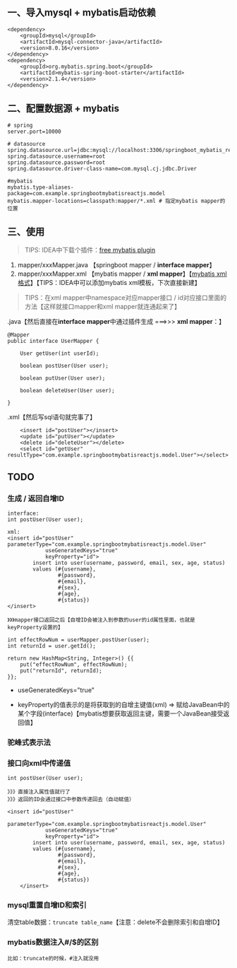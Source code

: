 ## 一、导入mysql + mybatis启动依赖

```
<dependency>
    <groupId>mysql</groupId>
    <artifactId>mysql-connector-java</artifactId>
    <version>8.0.16</version>
</dependency>
<dependency>
    <groupId>org.mybatis.spring.boot</groupId>
    <artifactId>mybatis-spring-boot-starter</artifactId>
    <version>2.1.4</version>
</dependency>
```



## 二、配置数据源 + mybatis

```
# spring
server.port=10000

# datasource
spring.datasource.url=jdbc:mysql://localhost:3306/springboot_mybatis_reactjs
spring.datasource.username=root
spring.datasource.password=root
spring.datasource.driver-class-name=com.mysql.cj.jdbc.Driver

#mybatis
mybatis.type-aliases-package=com.example.springbootmybatisreactjs.model
mybatis.mapper-locations=classpath:mapper/*.xml # 指定mybatis mapper的位置
```

## 三、使用

> TIPS: IDEA中下载个插件：[free mybatis plugin](https://plugins.jetbrains.com/plugin/index?xmlId=cn.wuzhizhan.plugin.mybatis)

1. mapper/xxxMapper.java 【springboot mapper / **interface mapper**】
2. mapper/xxxMapper.xml 【mybatis mapper / **xml mapper**】【[mybatis xml格式](https://mybatis.org/mybatis-3/getting-started.html)】【TIPS：IDEA中可以添加mybatis xml模板，下次直接新建】

> TIPS：在xml mapper中namespace对应mapper接口 / id对应接口里面的方法【这样就接口mapper和xml mapper就连通起来了】

.java【然后直接在**interface mapper**中通过插件生成 ===>>> **xml mapper**：】

```
@Mapper
public interface UserMapper {

    User getUser(int userId);

    boolean postUser(User user);

    boolean putUser(User user);

    boolean deleteUser(User user);

}
```

.xml【然后写sql语句就完事了】

```
    <insert id="postUser"></insert>
    <update id="putUser"></update>
    <delete id="deleteUser"></delete>
    <select id="getUser" resultType="com.example.springbootmybatisreactjs.model.User"></select>
```

## TODO

### 生成 / 返回自增ID

```
interface:
int postUser(User user);

xml:
<insert id="postUser" parameterType="com.example.springbootmybatisreactjs.model.User" 
            useGeneratedKeys="true"
            keyProperty="id">
        insert into user(username, password, email, sex, age, status)
        values (#{username},
                #{password},
                #{email},
                #{sex},
                #{age},
                #{status})
</insert>
    
》》》mapper接口返回之后【自增ID会被注入到参数的user的id属性里面，也就是keyProperty设置的】

int effectRowNum = userMapper.postUser(user);
int returnId = user.getId();

return new HashMap<String, Integer>() {{
    put("effectRowNum", effectRowNum);
    put("returnId", returnId);
}};
```

- useGeneratedKeys="true"

- keyProperty的值表示的是将获取到的自增主键值(xml) => 赋给JavaBean中的某个字段(interface)【mybatis想要获取返回主键，需要一个JavaBean接受返回值】

### 驼峰式表示法



### 接口向xml中传递值

```
int postUser(User user);

》》》直接注入属性值就行了
》》》返回的ID会通过接口中参数传递回去（自动赋值）

<insert id="postUser"
            parameterType="com.example.springbootmybatisreactjs.model.User"
            useGeneratedKeys="true"
            keyProperty="id">
        insert into user(username, password, email, sex, age, status)
        values (#{username},
                #{password},
                #{email},
                #{sex},
                #{age},
                #{status})
    </insert>
```

### mysql重置自增ID和索引

清空table数据：`truncate table_name`【注意：delete不会删除索引和自增ID】

### mybatis数据注入#/$的区别

```
比如：truncate的时候，#注入就没用
```

